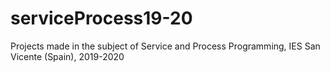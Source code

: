 # serviceProcess19-20
Projects made in the subject of Service and Process Programming, IES San Vicente (Spain), 2019-2020
